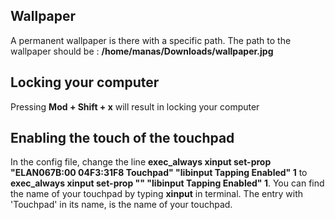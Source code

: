 ## Wallpaper 

A permanent wallpaper is there with a specific path. 
The path to the wallpaper should be : **/home/manas/Downloads/wallpaper.jpg**


## Locking your computer 

Pressing **Mod + Shift + x** will result in locking your computer


## Enabling the touch of the touchpad 

In the config file, change the line  **exec_always xinput set-prop "ELAN067B:00 04F3:31F8 Touchpad" "libinput Tapping Enabled" 1**  to  **exec_always xinput set-prop "<name of your touchpad>" "libinput Tapping Enabled" 1**.
You can find the name of your touchpad by typing **xinput** in terminal. The entry with 'Touchpad' in its name, is the name of your touchpad.
